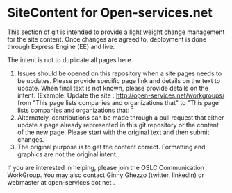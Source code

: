 # SiteContent for Open-services.net 
This section of git is intended to provide a light weight change management for the site content. Once changes are agreed to, deployment is done through Express Engine (EE) and live. 

The intent is not to duplicate all pages here. 
1. Issues should be opened on this repository when a site pages needs to be updates. Please provide specific page link and details on the text to update. When final text is not known, please provide details on the intent. (Example: Update the site : http://open-services.net/workgroups/ from "This page lists companies and organizations that" to "This page lists companies and organizations that: " 
2. Alternately, contributions can be made through a pull request that either update a page already represented in this git repository or the content of the new page. Please start with the original text and then submit changes. 
3. The original purpose is to get the content correct. Formatting and graphics are not the original intent. 

If you are interested in helping, please join the OSLC Communication WorkGroup. You may also contact Ginny Ghezzo (twitter, linkedIn) or webmaster at open-services dot net . 
